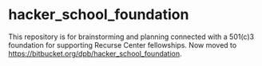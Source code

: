# hacker_school_foundation
This repository is for brainstorming and planning connected with a 501(c)3 foundation for supporting Recurse Center fellowships. Now moved to https://bitbucket.org/dpb/hacker_school_foundation.
